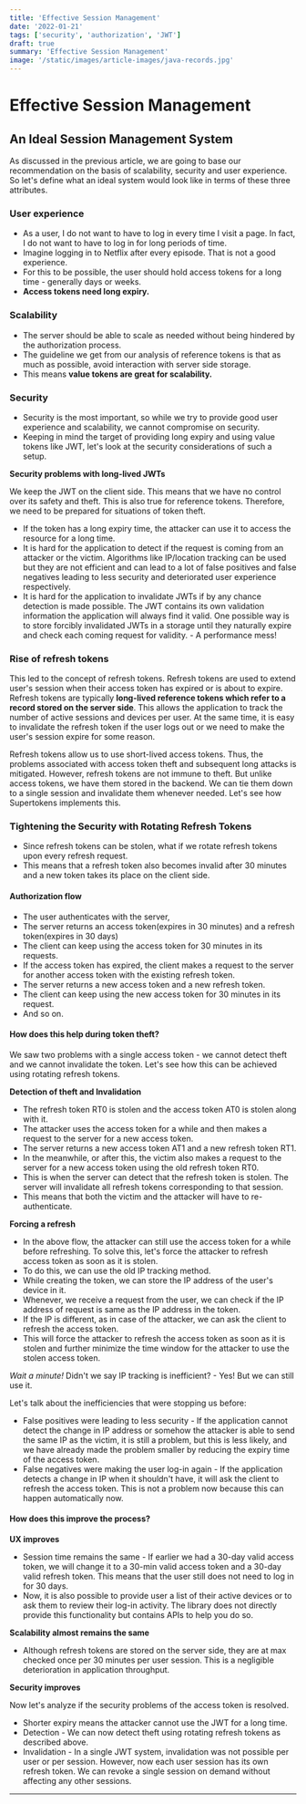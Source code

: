 ```yaml
---
title: 'Effective Session Management'
date: '2022-01-21'
tags: ['security', 'authorization', 'JWT']
draft: true
summary: 'Effective Session Management'
image: '/static/images/article-images/java-records.jpg'
---
```


# Effective Session Management

## An Ideal Session Management System

As discussed in the previous article, we are going to base our recommendation on the basis of scalability, security and user experience.
So let's define what an ideal system would look like in terms of these three attributes.

### User experience

- As a user, I do not want to have to log in every time I visit a page. In fact, I do not want to have to log in for long periods of time.
- Imagine logging in to Netflix after every episode. That is not a good experience.
- For this to be possible, the user should hold access tokens for a long time - generally days or weeks.
- **Access tokens need long expiry.**

### Scalability

- The server should be able to scale as needed without being hindered by the authorization process.
- The guideline we get from our analysis of reference tokens is that as much as possible, avoid interaction with server side storage.
- This means **value tokens are great for scalability.**

### Security

- Security is the most important, so while we try to provide good user experience and scalability, we cannot compromise on security.
- Keeping in mind the target of providing long expiry and using value tokens like JWT, let's look at the security considerations of such a setup.

**Security problems with long-lived JWTs**

We keep the JWT on the client side. This means that we have no control over its safety and theft. This is also true for reference tokens. Therefore, we need to be prepared for situations of token theft.

- If the token has a long expiry time, the attacker can use it to access the resource for a long time.
- It is hard for the application to detect if the request is coming from an attacker or the victim. Algorithms like IP/location tracking can be used but they are not efficient and can lead to a lot of false positives and false negatives leading to less security and deteriorated user experience respectively.
- It is hard for the application to invalidate JWTs if by any chance detection is made possible. The JWT contains its own validation information the application will always find it valid. One possible way is to store forcibly invalidated JWTs in a storage until they naturally expire and check each coming request for validity. - A performance mess!

### Rise of refresh tokens

This led to the concept of refresh tokens. Refresh tokens are used to extend user's session when their access token has expired or is about to expire.
Refresh tokens are typically **long-lived reference tokens which refer to a record stored on the server side**.
This allows the application to track the number of active sessions and devices per user. At the same time, it is easy to invalidate the refresh token if the user logs out or we need to make the user's session expire for some reason.

Refresh tokens allow us to use short-lived access tokens. Thus, the problems associated with access token theft and subsequent long attacks is mitigated.
However, refresh tokens are not immune to theft. But unlike access tokens, we have them stored in the backend. We can tie them down to a single session and invalidate them whenever needed. Let's see how Supertokens implements this.

### Tightening the Security with Rotating Refresh Tokens

- Since refresh tokens can be stolen, what if we rotate refresh tokens upon every refresh request.
- This means that a refresh token also becomes invalid after 30 minutes and a new token takes its place on the client side.

#### Authorization flow

- The user authenticates with the server,
- The server returns an access token(expires in 30 minutes) and a refresh token(expires in 30 days)
- The client can keep using the access token for 30 minutes in its requests.
- If the access token has expired, the client makes a request to the server for another access token with the existing refresh token.
- The server returns a new access token and a new refresh token.
- The client can keep using the new access token for 30 minutes in its request.
- And so on.

#### How does this help during token theft?

We saw two problems with a single access token - we cannot detect theft and we cannot invalidate the token.
Let's see how this can be achieved using rotating refresh tokens.

**Detection of theft and Invalidation**

- The refresh token RT0 is stolen and the access token AT0 is stolen along with it.
- The attacker uses the access token for a while and then makes a request to the server for a new access token.
- The server returns a new access token AT1 and a new refresh token RT1.
- In the meanwhile, or after this, the victim also makes a request to the server for a new access token using the old refresh token RT0.
- This is when the server can detect that the refresh token is stolen. The server will invalidate all refresh tokens corresponding to that session.
- This means that both the victim and the attacker will have to re-authenticate.

**Forcing a refresh**

- In the above flow, the attacker can still use the access token for a while before refreshing. To solve this, let's force the attacker to refresh access token as soon as it is stolen.
- To do this, we can use the old IP tracking method.
- While creating the token, we can store the IP address of the user's device in it.
- Whenever, we receive a request from the user, we can check if the IP address of request is same as the IP address in the token.
- If the IP is different, as in case of the attacker, we can ask the client to refresh the access token.
- This will force the attacker to refresh the access token as soon as it is stolen and further minimize the time window for the attacker to use the stolen access token.

_Wait a minute!_ Didn't we say IP tracking is inefficient? - Yes! But we can still use it.

Let's talk about the inefficiencies that were stopping us before:

- False positives were leading to less security - If the application cannot detect the change in IP address or somehow the attacker is able to send the same IP as the victim, it is still a problem, but this is less likely, and we have already made the problem smaller by reducing the expiry time of the access token.
- False negatives were making the user log-in again - If the application detects a change in IP when it shouldn't have, it will ask the client to refresh the access token. This is not a problem now because this can happen automatically now.

#### How does this improve the process?

**UX improves**

- Session time remains the same - If earlier we had a 30-day valid access token, we will change it to a 30-min valid access token and a 30-day valid refresh token. This means that the user still does not need to log in for 30 days.
- Now, it is also possible to provide user a list of their active devices or to ask them to review their log-in activity. The library does not directly provide this functionality but contains APIs to help you do so.

**Scalability almost remains the same**

- Although refresh tokens are stored on the server side, they are at max checked once per 30 minutes per user session. This is a negligible deterioration in application throughput.

**Security improves**

Now let's analyze if the security problems of the access token is resolved.

- Shorter expiry means the attacker cannot use the JWT for a long time.
- Detection - We can now detect theft using rotating refresh tokens as described above.
- Invalidation - In a single JWT system, invalidation was not possible per user or per session. However, now each user session has its own refresh token. We can revoke a single session on demand without affecting any other sessions.

---
